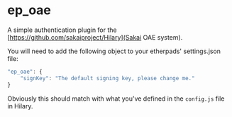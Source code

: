ep_oae
=======

A simple authentication plugin for the [https://github.com/sakaiproject/Hilary](Sakai OAE system).

You will need to add the following object to your etherpads' settings.json file:

```javascript
"ep_oae": {
    "signKey": "The default signing key, please change me."
}
```

Obviously this should match with what you've defined in the `config.js` file in Hilary.


